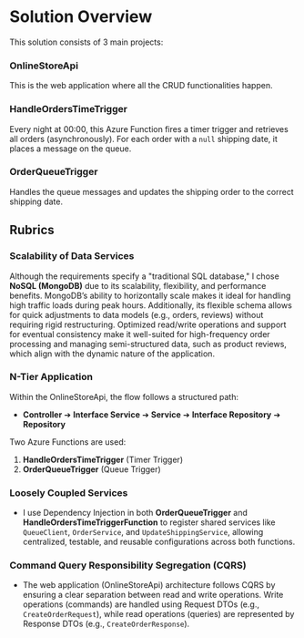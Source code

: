 ﻿# Solution Overview

This solution consists of 3 main projects:

### OnlineStoreApi
This is the web application where all the CRUD functionalities happen.

### HandleOrdersTimeTrigger
Every night at 00:00, this Azure Function fires a timer trigger and retrieves all orders (asynchronously). For each order with a `null` shipping date, it places a message on the queue.

### OrderQueueTrigger
Handles the queue messages and updates the shipping order to the correct shipping date.

## Rubrics

### Scalability of Data Services
Although the requirements specify a "traditional SQL database," I chose **NoSQL (MongoDB)** due to its scalability, flexibility, and performance benefits. MongoDB’s ability to horizontally scale makes it ideal for handling high traffic loads during peak hours. Additionally, its flexible schema allows for quick adjustments to data models (e.g., orders, reviews) without requiring rigid restructuring. Optimized read/write operations and support for eventual consistency make it well-suited for high-frequency order processing and managing semi-structured data, such as product reviews, which align with the dynamic nature of the application.

### N-Tier Application
Within the OnlineStoreApi, the flow follows a structured path:
- **Controller** ➔ **Interface Service** ➔ **Service** ➔ **Interface Repository** ➔ **Repository**

Two Azure Functions are used:
1. **HandleOrdersTimeTrigger** (Timer Trigger)
2. **OrderQueueTrigger** (Queue Trigger)

### Loosely Coupled Services
- I use Dependency Injection in both **OrderQueueTrigger** and **HandleOrdersTimeTriggerFunction** to register shared services like `QueueClient`, `OrderService`, and `UpdateShippingService`, allowing centralized, testable, and reusable configurations across both functions.

### Command Query Responsibility Segregation (CQRS)
- The web application (OnlineStoreApi) architecture follows CQRS by ensuring a clear separation between read and write operations. Write operations (commands) are handled using Request DTOs (e.g., `CreateOrderRequest`), while read operations (queries) are represented by Response DTOs (e.g., `CreateOrderResponse`).
